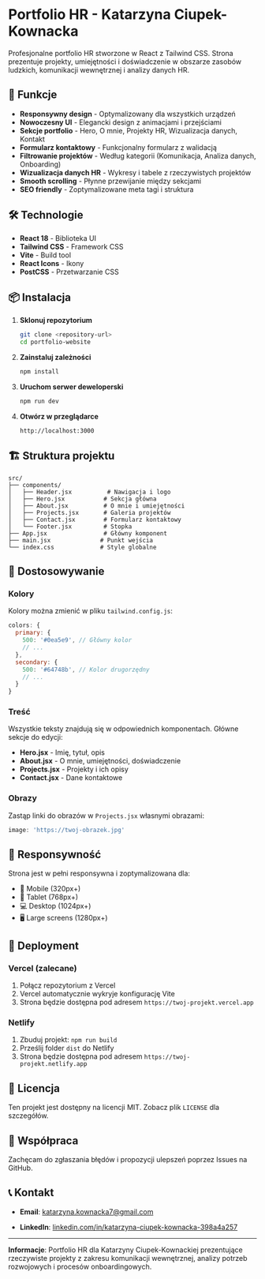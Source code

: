 # Portfolio HR - Katarzyna Ciupek-Kownacka

Profesjonalne portfolio HR stworzone w React z Tailwind CSS. Strona prezentuje projekty, umiejętności i doświadczenie w obszarze zasobów ludzkich, komunikacji wewnętrznej i analizy danych HR.

## 🚀 Funkcje

- **Responsywny design** - Optymalizowany dla wszystkich urządzeń
- **Nowoczesny UI** - Elegancki design z animacjami i przejściami
- **Sekcje portfolio** - Hero, O mnie, Projekty HR, Wizualizacja danych, Kontakt
- **Formularz kontaktowy** - Funkcjonalny formularz z walidacją
- **Filtrowanie projektów** - Według kategorii (Komunikacja, Analiza danych, Onboarding)
- **Wizualizacja danych HR** - Wykresy i tabele z rzeczywistych projektów
- **Smooth scrolling** - Płynne przewijanie między sekcjami
- **SEO friendly** - Zoptymalizowane meta tagi i struktura

## 🛠️ Technologie

- **React 18** - Biblioteka UI
- **Tailwind CSS** - Framework CSS
- **Vite** - Build tool
- **React Icons** - Ikony
- **PostCSS** - Przetwarzanie CSS

## 📦 Instalacja

1. **Sklonuj repozytorium**
   ```bash
   git clone <repository-url>
   cd portfolio-website
   ```

2. **Zainstaluj zależności**
   ```bash
   npm install
   ```

3. **Uruchom serwer deweloperski**
   ```bash
   npm run dev
   ```

4. **Otwórz w przeglądarce**
   ```
   http://localhost:3000
   ```

## 🏗️ Struktura projektu

```
src/
├── components/
│   ├── Header.jsx          # Nawigacja i logo
│   ├── Hero.jsx           # Sekcja główna
│   ├── About.jsx          # O mnie i umiejętności
│   ├── Projects.jsx       # Galeria projektów
│   ├── Contact.jsx        # Formularz kontaktowy
│   └── Footer.jsx         # Stopka
├── App.jsx                # Główny komponent
├── main.jsx              # Punkt wejścia
└── index.css             # Style globalne
```

## 🎨 Dostosowywanie

### Kolory
Kolory można zmienić w pliku `tailwind.config.js`:
```javascript
colors: {
  primary: {
    500: '#0ea5e9', // Główny kolor
    // ...
  },
  secondary: {
    500: '#64748b', // Kolor drugorzędny
    // ...
  }
}
```

### Treść
Wszystkie teksty znajdują się w odpowiednich komponentach. Główne sekcje do edycji:
- **Hero.jsx** - Imię, tytuł, opis
- **About.jsx** - O mnie, umiejętności, doświadczenie
- **Projects.jsx** - Projekty i ich opisy
- **Contact.jsx** - Dane kontaktowe

### Obrazy
Zastąp linki do obrazów w `Projects.jsx` własnymi obrazami:
```javascript
image: 'https://twoj-obrazek.jpg'
```

## 📱 Responsywność

Strona jest w pełni responsywna i zoptymalizowana dla:
- 📱 Mobile (320px+)
- 📱 Tablet (768px+)
- 💻 Desktop (1024px+)
- 🖥️ Large screens (1280px+)

## 🚀 Deployment

### Vercel (zalecane)
1. Połącz repozytorium z Vercel
2. Vercel automatycznie wykryje konfigurację Vite
3. Strona będzie dostępna pod adresem `https://twoj-projekt.vercel.app`

### Netlify
1. Zbuduj projekt: `npm run build`
2. Prześlij folder `dist` do Netlify
3. Strona będzie dostępna pod adresem `https://twoj-projekt.netlify.app`

## 📄 Licencja

Ten projekt jest dostępny na licencji MIT. Zobacz plik `LICENSE` dla szczegółów.

## 🤝 Współpraca

Zachęcam do zgłaszania błędów i propozycji ulepszeń poprzez Issues na GitHub.

## 📞 Kontakt

- **Email**: katarzyna.kownacka7@gmail.com

- **LinkedIn**: [linkedin.com/in/katarzyna-ciupek-kownacka-398a4a257](https://www.linkedin.com/in/katarzyna-ciupek-kownacka-398a4a257/)

---

**Informacje**: Portfolio HR dla Katarzyny Ciupek-Kownackiej prezentujące rzeczywiste projekty z zakresu komunikacji wewnętrznej, analizy potrzeb rozwojowych i procesów onboardingowych. 